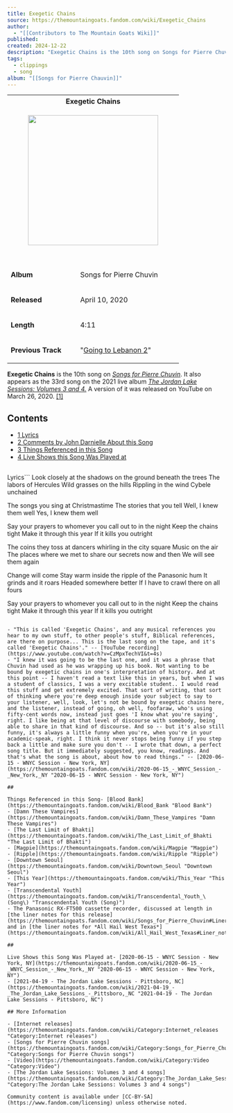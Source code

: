 ```yaml
---
title: Exegetic Chains
source: https://themountaingoats.fandom.com/wiki/Exegetic_Chains
author:
  - "[[Contributors to The Mountain Goats Wiki]]"
published: 
created: 2024-12-22
description: "Exegetic Chains is the 10th song on Songs for Pierre Chuvin. It also appears as the 33rd song on the 2021 live album The Jordan Lake Sessions: Volumes 3 and 4. A version of it was released on YouTube on March 26, 2020. [1] Look closely at the shadows on the ground beneath the trees The labors of..."
tags:
  - clippings
  - song
album: "[[Songs for Pierre Chauvin]]"
---
```

<table><tbody><tr><th colspan="2">Exegetic Chains</th></tr><tr><td colspan="2"><figure><a href="https://static.wikia.nocookie.net/themountaingoats/images/e/e4/Songs_for_pierre_chuvin.jpg/revision/latest?cb=20200414174429"><img width="300" height="300" src="https://static.wikia.nocookie.net/themountaingoats/images/e/e4/Songs_for_pierre_chuvin.jpg/revision/latest/scale-to-width-down/300?cb=20200414174429"></a></figure><br><i></i></td></tr><tr><td><p><b>Album</b></p></td><td><p>Songs for Pierre Chuvin</p></td></tr><tr><td><p><b>Released</b></p></td><td><p>April 10, 2020</p></td></tr><tr><td><p><b>Length</b></p></td><td><p>4:11</p></td></tr><tr><td><p><b>Previous Track</b></p></td><td><p>"<a href="https://themountaingoats.fandom.com/wiki/Going_to_Lebanon_2">Going to Lebanon 2</a>"</p></td></tr></tbody></table>

**Exegetic Chains** is the 10th song on *[Songs for Pierre Chuvin](https://themountaingoats.fandom.com/wiki/Songs_for_Pierre_Chuvin "Songs for Pierre Chuvin")*. It also appears as the 33rd song on the 2021 live album *[The Jordan Lake Sessions: Volumes 3 and 4.](https://themountaingoats.fandom.com/wiki/The_Jordan_Lake_Sessions:_Volumes_3_and_4 "The Jordan Lake Sessions: Volumes 3 and 4")* A version of it was released on YouTube on March 26, 2020. [\[1\]](https://www.youtube.com/watch?v=CzMpxTechVI&t=4s)

## Contents

- [1 Lyrics](https://themountaingoats.fandom.com/wiki/#Lyrics)
- [2 Comments by John Darnielle About this Song](https://themountaingoats.fandom.com/wiki/#Comments_by_John_Darnielle_About_this_Song)
- [3 Things Referenced in this Song](https://themountaingoats.fandom.com/wiki/#Things_Referenced_in_this_Song)
- [4 Live Shows this Song Was Played at](https://themountaingoats.fandom.com/wiki/#Live_Shows_this_Song_Was_Played_at)

## 

Lyrics```
Look closely at the shadows on the ground beneath the trees
The labors of Hercules
Wild grasses on the hills
Rippling in the wind
Cybele unchained

The songs you sing at Christmastime
The stories that you tell
Well, I knew them well
Yes, I knew them well

Say your prayers to whomever you call out to in the night
Keep the chains tight
Make it through this year
If it kills you outright

The coins they toss at dancers whirling in the city square
 Music on the air
The places where we met to share our secrets now and then
We will see them again

Change will come
Stay warm inside the ripple of the Panasonic hum
It grinds and it roars
Headed somewhere better
If I have to crawl there on all fours

Say your prayers to whomever you call out to in the night
Keep the chains tight
Make it through this year
If it kills you outright
```

- "This is called 'Exegetic Chains', and any musical references you hear to my own stuff, to other people's stuff, Biblical references, are there on purpose... This is the last song on the tape, and it's called 'Exegetic Chains'." -- [YouTube recording](https://www.youtube.com/watch?v=CzMpxTechVI&t=4s)
- "I knew it was going to be the last one, and it was a phrase that Chuvin had used as he was wrapping up his book. Not wanting to be bound by exegetic chains in one's interpretation of history. And at this point -- I haven't read a text like this in years, but when I was a student of classics, I was a very excitable student.. I would read this stuff and get extremely excited. That sort of writing, that sort of thinking where you're deep enough inside your subject to say to your listener, well, look, let's not be bound by exegetic chains here, and the listener, instead of going, oh well, foofaraw, who's using fifty-cent words now, instead just goes 'I know what you're saying', right. I like being at that level of discourse with somebody, being able to share in that kind of discourse. And so -- but it's also still funny, it's always a little funny when you're, when you're in your academic-speak, right. I think it never stops being funny if you step back a little and make sure you don't -- I wrote that down, a perfect song title. But it immediately suggested, you know, readings. And that's what the song is about, about how to read things." -- [2020-06-15 - WNYC Session - New York, NY](https://themountaingoats.fandom.com/wiki/2020-06-15_-_WNYC_Session_-_New_York,_NY "2020-06-15 - WNYC Session - New York, NY")

## 

Things Referenced in this Song- [Blood Bank](https://themountaingoats.fandom.com/wiki/Blood_Bank "Blood Bank")
- [Damn These Vampires](https://themountaingoats.fandom.com/wiki/Damn_These_Vampires "Damn These Vampires")
- [The Last Limit of Bhakti](https://themountaingoats.fandom.com/wiki/The_Last_Limit_of_Bhakti "The Last Limit of Bhakti")
- [Magpie](https://themountaingoats.fandom.com/wiki/Magpie "Magpie")
- [Ripple](https://themountaingoats.fandom.com/wiki/Ripple "Ripple")
- [Downtown Seoul](https://themountaingoats.fandom.com/wiki/Downtown_Seoul "Downtown Seoul")
- [This Year](https://themountaingoats.fandom.com/wiki/This_Year "This Year")
- [Transcendental Youth](https://themountaingoats.fandom.com/wiki/Transcendental_Youth_\(Song\) "Transcendental Youth (Song)")
- The Panasonic RX-FT500 cassette recorder, discussed at length in [the liner notes for this release](https://themountaingoats.fandom.com/wiki/Songs_for_Pierre_Chuvin#Liner_Notes) and in [the liner notes for *All Hail West Texas*](https://themountaingoats.fandom.com/wiki/All_Hail_West_Texas#Liner_notes).

## 

Live Shows this Song Was Played at- [2020-06-15 - WNYC Session - New York, NY](https://themountaingoats.fandom.com/wiki/2020-06-15_-_WNYC_Session_-_New_York,_NY "2020-06-15 - WNYC Session - New York, NY")
- [2021-04-19 - The Jordan Lake Sessions - Pittsboro, NC](https://themountaingoats.fandom.com/wiki/2021-04-19_-_The_Jordan_Lake_Sessions_-_Pittsboro,_NC "2021-04-19 - The Jordan Lake Sessions - Pittsboro, NC")

## More Information

- [Internet releases](https://themountaingoats.fandom.com/wiki/Category:Internet_releases "Category:Internet releases")
- [Songs for Pierre Chuvin songs](https://themountaingoats.fandom.com/wiki/Category:Songs_for_Pierre_Chuvin_songs "Category:Songs for Pierre Chuvin songs")
- [Video](https://themountaingoats.fandom.com/wiki/Category:Video "Category:Video")
- [The Jordan Lake Sessions: Volumes 3 and 4 songs](https://themountaingoats.fandom.com/wiki/Category:The_Jordan_Lake_Sessions:_Volumes_3_and_4_songs "Category:The Jordan Lake Sessions: Volumes 3 and 4 songs")

Community content is available under [CC-BY-SA](https://www.fandom.com/licensing) unless otherwise noted.